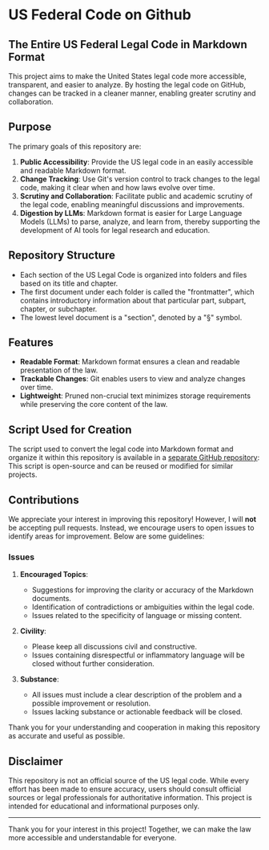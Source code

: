 # US Federal Code on Github
## The Entire US Federal Legal Code in Markdown Format

This project aims to make the United States legal code more accessible, transparent, and easier to analyze. By hosting the legal code on GitHub, changes can be tracked in a cleaner manner, enabling greater scrutiny and collaboration.

## Purpose

The primary goals of this repository are:

1. **Public Accessibility**: Provide the US legal code in an easily accessible and readable Markdown format.
2. **Change Tracking**: Use Git's version control to track changes to the legal code, making it clear when and how laws evolve over time.
3. **Scrutiny and Collaboration**: Facilitate public and academic scrutiny of the legal code, enabling meaningful discussions and improvements.
4. **Digestion by LLMs**: Markdown format is easier for Large Language Models (LLMs) to parse, analyze, and learn from, thereby supporting the development of AI tools for legal research and education.

## Repository Structure
- Each section of the US Legal Code is organized into folders and files based on its title and chapter.
- The first document under each folder is called the "frontmatter", which contains introductory information about that particular part, subpart, chapter, or subchapter.
- The lowest level document is a "section", denoted by a "§" symbol.

## Features

- **Readable Format**: Markdown format ensures a clean and readable presentation of the law.
- **Trackable Changes**: Git enables users to view and analyze changes over time.
- **Lightweight**: Pruned non-crucial text minimizes storage requirements while preserving the core content of the law.

## Script Used for Creation
The script used to convert the legal code into Markdown format and organize it within this repository is available in a [separate GitHub repository](https://github.com/AlextheYounga/lawlab): This script is open-source and can be reused or modified for similar projects.

## Contributions
We appreciate your interest in improving this repository! However, I will **not** be accepting pull requests. Instead, we encourage users to open issues to identify areas for improvement. Below are some guidelines:

### Issues

1. **Encouraged Topics**:
   - Suggestions for improving the clarity or accuracy of the Markdown documents.
   - Identification of contradictions or ambiguities within the legal code.
   - Issues related to the specificity of language or missing content.

2. **Civility**:
   - Please keep all discussions civil and constructive.
   - Issues containing disrespectful or inflammatory language will be closed without further consideration.

3. **Substance**:
   - All issues must include a clear description of the problem and a possible improvement or resolution.
   - Issues lacking substance or actionable feedback will be closed.

Thank you for your understanding and cooperation in making this repository as accurate and useful as possible.

## Disclaimer

This repository is not an official source of the US legal code. While every effort has been made to ensure accuracy, users should consult official sources or legal professionals for authoritative information. This project is intended for educational and informational purposes only.

---

Thank you for your interest in this project! Together, we can make the law more accessible and understandable for everyone.
